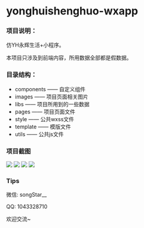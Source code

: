 # yonghuishenghuo-wxapp
### 项目说明：
仿YH永辉生活+小程序。

本项目只涉及到前端内容，所用数据全部都是假数据。

### 目录结构：

- components —— 自定义组件
- images —— 项目页面相关图片
- libs —— 项目所用到的一些数据
- pages —— 项目页面文件
- style —— 公共wxss文件
- template —— 模版文件
- utils —— 公共js文件

### 项目截图
<img src="https://github.com/songStar0904/yonghuishenghuo-wxapp/blob/master/readme_img/Animation1.gif">
<img src="https://github.com/songStar0904/yonghuishenghuo-wxapp/blob/master/readme_img/Animation2.gif">
<img src="https://github.com/songStar0904/yonghuishenghuo-wxapp/blob/master/readme_img/Animation3.gif">
<img src="https://github.com/songStar0904/yonghuishenghuo-wxapp/blob/master/readme_img/Animation4.gif">

### Tips

微信: songStar__ 

QQ: 1043328710 

欢迎交流~

